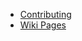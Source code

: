- [Contributing](https://github.com/drashland/.github/blob/master/CONTRIBUTING.md)
- [Wiki Pages](https://github.com/drashland/.github/wiki)
